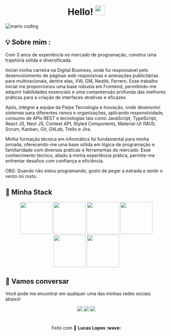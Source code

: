 <h1 align="center" >Hello!  <img src="https://media.giphy.com/media/hvRJCLFzcasrR4ia7z/giphy.gif" width="30px"></h1>

![mario coding](https://i.imgur.com/1ZvVkDc.gif)

## 💡 Sobre mim :

Com 3 anos de experiência no mercado de programação, construí uma trajetória sólida e diversificada.

Iniciei minha carreira na Digital Business, onde fui responsável pelo desenvolvimento de páginas web responsivas e animações publicitárias para multinacionais, dentre elas, VW, GM, Nestlé, Ferrero. Esse trabalho inicial me proporcionou uma base robusta em Frontend, permitindo-me adquirir habilidades essenciais e uma compreensão profunda das melhores práticas para a criação de interfaces atrativas e eficazes.

Após, integrei a equipe da Paipe Tecnologia e Inovação, onde desenvolvi sistemas para diferentes ramos e organizações, aplicando responsividade, consumo de APIs REST e tecnologias tais como JavaScript, TypeScript, React JS, Next JS, Context API, Styled Components, Material-UI (MUI), Scrum, Kanban, Git, GitLab, Trello e Jira.

Minha formação técnica em informática foi fundamental para minha jornada, oferecendo-me uma base sólida em lógica de programação e familiaridade com diversas práticas e ferramentas do mercado. Esse conhecimento técnico, aliado à minha experiência prática, permite-me enfrentar desafios com confiança e eficiência.

OBS: Quando não estou programando, gosto de pegar a estrada e sentir o vento no rosto.


## 🔮 Minha Stack

<div align="center">
 <img src="https://media4.giphy.com/media/v1.Y2lkPTc5MGI3NjExdW51eXU2bjV3anB1M2djYnAwY3J0YTMwcHE2a3hjZjk5ZTg5ZWg1aiZlcD12MV9pbnRlcm5hbF9naWZfYnlfaWQmY3Q9cw/XAxylRMCdpbEWUAvr8/giphy.gif" width="100">
 <img src="https://media0.giphy.com/media/v1.Y2lkPTc5MGI3NjExOHF6ZDB3b2I2MHNqbzFkMXplamU0N2hicTVsaXRsZnJucjk1NHE1ciZlcD12MV9pbnRlcm5hbF9naWZfYnlfaWQmY3Q9cw/fsEaZldNC8A1PJ3mwp/giphy.gif" width="100">
 <img src="https://media3.giphy.com/media/ln7z2eWriiQAllfVcn/200w.webp" width="100">
 <img src="https://i.giphy.com/media/eNAsjO55tPbgaor7ma/200w.webp" width="100">      
 <img src="https://i.giphy.com/media/KzJkzjggfGN5Py6nkT/200.webp" width="100">      
 <img src="https://i.giphy.com/media/IdyAQJVN2kVPNUrojM/200.webp" width="100">
</div>

## :speech_balloon: Vamos conversar  

Você pode me encontrar em qualquer uma das minhas redes sociais abaixo! 

<div align="center"> 
<a href="https://github.com/LucasMendesLopes"><img src="https://img.shields.io/badge/-Github-%23333?style=for-the-badge&logo=github&logoColor=white" target="_blank"></a>   
<a href="mailto:lucasmendeslopes.pessoal@gmail.com"><img src="https://img.shields.io/badge/-Gmail-ff9800?style=for-the-badge&logo=gmail&logoColor=white" target="_blank"></a>  
<a href="https://www.linkedin.com/in/lucas-mendes-lopes-29160b1b4/" target="_blank"><img src="https://img.shields.io/badge/-LinkedIn-%230077B5?style=for-the-badge&logo=linkedin&logoColor=white" target="_blank"></a>
</div>
 
#
 
<p align="center">Feito com 💜 <strong>Lucas Lopes :wave: </p>
